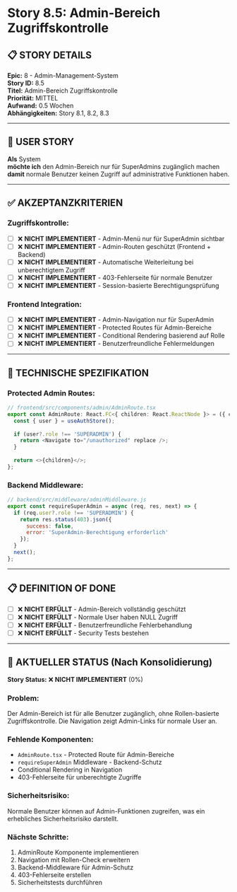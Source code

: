 # Story 8.5: Admin-Bereich Zugriffskontrolle

## 📋 **STORY DETAILS**

**Epic:** 8 - Admin-Management-System  
**Story ID:** 8.5  
**Titel:** Admin-Bereich Zugriffskontrolle  
**Priorität:** MITTEL  
**Aufwand:** 0.5 Wochen  
**Abhängigkeiten:** Story 8.1, 8.2, 8.3

---

## 🎯 **USER STORY**

**Als** System  
**möchte ich** den Admin-Bereich nur für SuperAdmins zugänglich machen  
**damit** normale Benutzer keinen Zugriff auf administrative Funktionen haben.

---

## ✅ **AKZEPTANZKRITERIEN**

### **Zugriffskontrolle:**
- [ ] ❌ **NICHT IMPLEMENTIERT** - Admin-Menü nur für SuperAdmin sichtbar
- [ ] ❌ **NICHT IMPLEMENTIERT** - Admin-Routen geschützt (Frontend + Backend)
- [ ] ❌ **NICHT IMPLEMENTIERT** - Automatische Weiterleitung bei unberechtigtem Zugriff
- [ ] ❌ **NICHT IMPLEMENTIERT** - 403-Fehlerseite für normale Benutzer
- [ ] ❌ **NICHT IMPLEMENTIERT** - Session-basierte Berechtigungsprüfung

### **Frontend Integration:**
- [ ] ❌ **NICHT IMPLEMENTIERT** - Admin-Navigation nur für SuperAdmin
- [ ] ❌ **NICHT IMPLEMENTIERT** - Protected Routes für Admin-Bereiche
- [ ] ❌ **NICHT IMPLEMENTIERT** - Conditional Rendering basierend auf Rolle
- [ ] ❌ **NICHT IMPLEMENTIERT** - Benutzerfreundliche Fehlermeldungen

---

## 🔧 **TECHNISCHE SPEZIFIKATION**

### **Protected Admin Routes:**
```typescript
// frontend/src/components/admin/AdminRoute.tsx
export const AdminRoute: React.FC<{ children: React.ReactNode }> = ({ children }) => {
  const { user } = useAuthStore();
  
  if (user?.role !== 'SUPERADMIN') {
    return <Navigate to="/unauthorized" replace />;
  }
  
  return <>{children}</>;
};
```

### **Backend Middleware:**
```javascript
// backend/src/middleware/adminMiddleware.js
export const requireSuperAdmin = async (req, res, next) => {
  if (req.user?.role !== 'SUPERADMIN') {
    return res.status(403).json({
      success: false,
      error: 'SuperAdmin-Berechtigung erforderlich'
    });
  }
  next();
};
```

---

## 📋 **DEFINITION OF DONE**

- [ ] ❌ **NICHT ERFÜLLT** - Admin-Bereich vollständig geschützt
- [ ] ❌ **NICHT ERFÜLLT** - Normale User haben NULL Zugriff
- [ ] ❌ **NICHT ERFÜLLT** - Benutzerfreundliche Fehlerbehandlung
- [ ] ❌ **NICHT ERFÜLLT** - Security Tests bestehen

---

## 🚨 **AKTUELLER STATUS (Nach Konsolidierung)**

**Story Status:** ❌ **NICHT IMPLEMENTIERT** (0%)

### **Problem:**
Der Admin-Bereich ist für alle Benutzer zugänglich, ohne Rollen-basierte Zugriffskontrolle. Die Navigation zeigt Admin-Links für normale User an.

### **Fehlende Komponenten:**
- `AdminRoute.tsx` - Protected Route für Admin-Bereiche
- `requireSuperAdmin` Middleware - Backend-Schutz
- Conditional Rendering in Navigation
- 403-Fehlerseite für unberechtigte Zugriffe

### **Sicherheitsrisiko:**
Normale Benutzer können auf Admin-Funktionen zugreifen, was ein erhebliches Sicherheitsrisiko darstellt.

### **Nächste Schritte:**
1. AdminRoute Komponente implementieren
2. Navigation mit Rollen-Check erweitern
3. Backend-Middleware für Admin-Schutz
4. 403-Fehlerseite erstellen
5. Sicherheitstests durchführen

